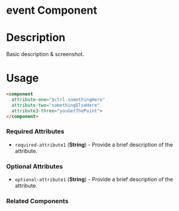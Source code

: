 # event Component

# Description

Basic description & screenshot.

# Usage

```html
<component
  attribute-one="$ctrl.somethingHere"
  attribute-two="somethingElseHere"
  attribute3-three="youGetThePoint">
</component>
```

### Required Attributes

* `required-attribute1` (**String**) - Provide a brief description of the attribute.


### Optional Attributes

* `optional-attribute1` (**String**) - Provide a brief description of the attribute. 


### Related Components